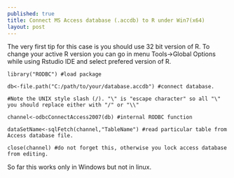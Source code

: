 ```yaml
---
published: true
title: Connect MS Access database (.accdb) to R under Win7(x64)
layout: post
---
```

The very first tip for this case is you should use 32 bit version of R. To change your active R version you can go in menu Tools->Global Options while using Rstudio IDE and select prefered version of R.

~~~
library("RODBC") #load package
~~~
~~~
db<-file.path("C:/path/to/your/database.accdb") #connect database.
~~~
~~~
#Note the UNIX style slash (/). "\" is "escape character" so all "\"  you should replace either with "/" or "\\"
~~~
~~~
channel<-odbcConnectAccess2007(db) #internal RODBC function
~~~
~~~
dataSetName<-sqlFetch(channel,"TableName") #read particular table from Access database file.
~~~
~~~
close(channel) #do not forget this, otherwise you lock access database from editing.
~~~

So far this works only in Windows but not in linux.